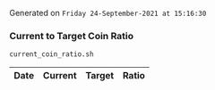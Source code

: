 Generated on `Friday 24-September-2021 at 15:16:30`

### Current to Target Coin Ratio
`current_coin_ratio.sh`

Date|Current|Target|Ratio
---|---|---|---
